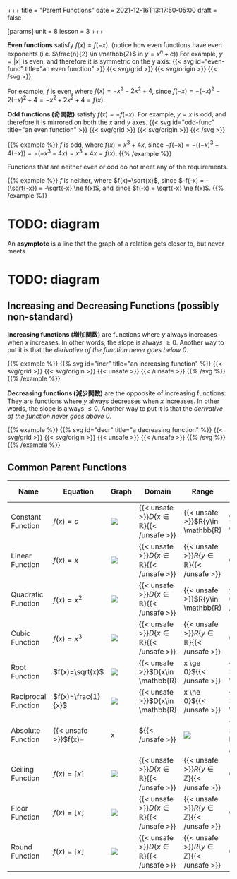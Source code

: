 +++
title = "Parent Functions"
date = 2021-12-16T13:17:50-05:00
draft = false

[params]
unit = 8
lesson = 3
+++

**Even functions** satisfy $f(x) = f(-x)$.
(notice how even functions have even exponents (i.e. $\frac{n}{2} \in \mathbb{Z}$ in $y=x^n+c$))
For example, $y = |x|$ is even, and therefore it is symmetric on the y axis:
{{< svg id="even-func" title="an even function" >}}
{{< svg/grid >}}
{{< svg/origin >}}
<path d="M50,0 l0,100" stroke="var(--ok)" stroke-dasharray="4,4" fill="none" />
<path d="M50,50 l50,-50" stroke="#000" fill="none" />
<path d="M50,50 l-50,-50" stroke="var(--pass)" fill="none">
	<animate
		attributeName="d" 
		from="M50,50 l50,-50"
		to="M50,50 l-50,-50"
		dur="2s"
	/>
</path>
{{< /svg >}}

For example, $f$ is even,
where $f(x) = -x^2-2x^2+4$,
since $f(-x) = -(-x)^2-2(-x)^2+4 = -x^2+2x^2+4 = f(x)$.

**Odd functions (奇関数)** satisfy $f(x) = -f(-x)$.
For example, $y = x$ is odd, and therefore it is mirrored on both the $x$ and $y$ axes.
{{< svg id="odd-func" title="an even function" >}}
{{< svg/grid >}}
{{< svg/origin >}}
<path d="M0,0 l100,100" stroke="var(--ok)" stroke-dasharray="4,4" fill="none" />
<path d="M0,100 l50,-50" stroke="#000" fill="none" />
<path d="M50,50 l50,-50" stroke="var(--pass)" fill="none">
	<animate
		attributeName="d" 
		from="M50,50 l-50,50"
		to="M50,50 l50,-50"
		dur="2s"
	/>
</path>
{{< /svg >}}

{{% example %}}
$f$ is odd,
where $f(x) = x^3+4x$,
since $-f(-x) = -((-x)^3+4(-x)) = -(-x^3-4x) = x^3+4x = f(x)$.
{{% /example %}}

Functions that are neither even or odd do not meet any of the requirements.

{{% example %}}
$f$ is neither,
where $f(x)=\sqrt{x}$,
since $-f(-x) = -(\sqrt{-x}) = -\sqrt{-x} \ne f(x)$,
and since $f(-x) = \sqrt{-x} \ne f(x)$.
{{% /example %}}

# TODO: diagram

An **asymptote** is a line that the graph of a relation gets closer to, but never meets

# TODO: diagram

## Increasing and Decreasing Functions (possibly non-standard)

**Increasing functions (増加関数)** are functions where $y$ always increases when $x$ increases.
In other words, the slope is always $\ge 0$.
Another way to put it is that the *derivative of the function never goes below 0*.

{{% example %}}
{{% svg id="incr" title="an increasing function" %}}
{{< svg/grid >}}
{{< svg/origin >}}
{{< unsafe >}}
<path d="M0,100 l100,-100" stroke="#000" fill="none" />
{{< /unsafe >}}
{{% /svg %}}
{{% /example %}}

**Decreasing functions (減少関数)** are the oppoosite of increasing functions: <br />
They are functions where $y$ always decreases when $x$ increases.
In other words, the slope is always $\le 0$.
Another way to put it is that the *derivative of the function never goes above 0*.

{{% example %}}
{{% svg id="decr" title="a decreasing function" %}}
{{< svg/grid >}}
{{< svg/origin >}}
{{< unsafe >}}
<path d="M0,0 l100,100" stroke="#000" fill="none">
	<animate attributeName="rx" values="0;5;0" dur="10s" repeatCount="indefinite" />
</path>
{{< /unsafe >}}
{{% /svg %}}
{{% /example %}}

## Common Parent Functions

| Name | Equation | Graph | Domain | Range | Symmetry | Asymptotes | $x$ Intercept | $y$ Intercept | Quadrants | Increasing |
|---|---|---|---|---|---|---|---|---|---|---|
| Constant Function | $f(x)=c$ | ![](../fn-const.png) | {{< unsafe >}}$D\{x\in \mathbb{R}\}${{< /unsafe >}} | {{< unsafe >}}$R\{y\in \mathbb{R} | y=c\}${{< /unsafe >}} | Even | None | None or all | $c$ | I and II | Constant |
| Linear Function | $f(x)=x$ | ![](../fn-lin.png) | {{< unsafe >}}$D\{x\in \mathbb{R}\}${{< /unsafe >}} | {{< unsafe >}}$R\{y\in \mathbb{R}\}${{< /unsafe >}} | Odd | None | 0 | 0 | I and III | Increasing |
| Quadratic Function | $f(x)=x^2$ | ![](../fn-quad.png) | {{< unsafe >}}$D\{x\in \mathbb{R}\}${{< /unsafe >}} | {{< unsafe >}}$R\{y\in \mathbb{R} | y \ge 0\}${{< /unsafe >}} | Even | None | 0 | 0 | I and II | Neither |
| Cubic Function | $f(x)=x^3$ | ![](../fn-cubic.png) | {{< unsafe >}}$D\{x\in \mathbb{R}\}${{< /unsafe >}} | {{< unsafe >}}$R\{y\in \mathbb{R}\}${{< /unsafe >}} | Odd | None | 0 | 0 | I and III | Increasing |
| Root Function | $f(x)=\sqrt{x}$ | ![](../fn-root.png) | {{< unsafe >}}$D\{x\in \mathbb{R} | x \ge 0\}${{< /unsafe >}} | {{< unsafe >}}$R\{y\in \mathbb{R} | y \ge 0\}${{< /unsafe >}} | Neither | None | 0 | 0 | I | Increasing |
| Reciprocal Function | $f(x)=\frac{1}{x}$ | ![](../fn-reciprocal.png) | {{< unsafe >}}$D\{x\in \mathbb{R} | x \ne 0\}${{< /unsafe >}} | {{< unsafe >}}$R\{y\in \mathbb{R} | y \ne 0\}${{< /unsafe >}} | Odd | $x=0$ and $y=0$ | None | None | I and III | Decreasing |
| Absolute Function | {{< unsafe >}}$f(x)=|x|${{< /unsafe >}} | ![](../fn-abs.png) | {{< unsafe >}}$D\{x\in \mathbb{R}\}${{< /unsafe >}} | {{< unsafe >}}$R\{y\in \mathbb{R} | y \ge 0\}${{< /unsafe >}} | Even | None | None | None | I and IV | Neither |
| Ceiling Function | $f(x)=\lceil x\rceil$ | ![](../fn-ceil.png) | {{< unsafe >}}$D\{x\in \mathbb{R}\}${{< /unsafe >}} | {{< unsafe >}}$R\{y\in \mathbb{Z}\}${{< /unsafe >}} | Odd | None | None | None | I and III | Increasing |
| Floor Function | $f(x)=\lfloor x\rfloor$ | ![](../fn-floor.png) | {{< unsafe >}}$D\{x\in \mathbb{R}\}${{< /unsafe >}} | {{< unsafe >}}$R\{y\in \mathbb{Z}\}${{< /unsafe >}} | Odd | None | None | None | I and III | Increasing |
| Round Function | $f(x)=\lceil x\rfloor$ | ![](../fn-round.png) | {{< unsafe >}}$D\{x\in \mathbb{R}\}${{< /unsafe >}} | {{< unsafe >}}$R\{y\in \mathbb{Z}\}${{< /unsafe >}} | Odd | None | None | None | I and III | Increasing |
